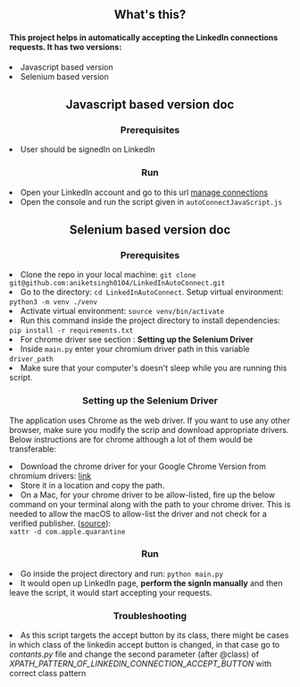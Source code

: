 <h2 align="center">What's this?</h2>
<h4>This project helps in automatically accepting the LinkedIn connections requests. It has two versions: </h4>
<li>Javascript based version</li>
<li>Selenium based version</li>

<h2 align="center">Javascript based version doc</h2>
<h3 align="center">Prerequisites</h3>
<li>User should be signedIn on LinkedIn</li>

<h3 align="center">Run</h3>
<li>Open your LinkedIn account and go to this url <a href="https://www.linkedin.com/mynetwork/invitation-manager/" target="_blank">manage connections</a></li>
<li>Open the console and run the script given in <code>autoConnectJavaScript.js</code></li>


<h2 align="center">Selenium based version doc</h2>
<h3 align="center">Prerequisites</h3>
<li>Clone the repo in your local machine: <code>git clone git@github.com:aniketsingh0104/LinkedInAutoConnect.git</code></li>
<li>Go to the directory: <code>cd LinkedInAutoConnect</code>. Setup virtual environment: <code>python3 -m venv ./venv</code></li>
<li>Activate virtual environment: <code>source venv/bin/activate</code></li>
<li>Run this command inside the project directory to install dependencies: <code>pip install -r requirements.txt</code></li>
<li>For chrome driver see section : <b>Setting up the Selenium Driver</b></li>
<li>Inside <code>main.py</code> enter your chromium driver path in this variable <code>driver_path</code></li>
<li>Make sure that your computer's doesn't sleep while you are running this script.</li>

<h3 align="center">Setting up the Selenium Driver</h3>
<p>The application uses Chrome as the web driver. If you want to use any other browser, make sure you modify the scrip and download appropriate drivers. Below instructions are for chrome although a lot of them would be transferable:</p>
<li>Download the chrome driver for your Google Chrome Version from chromium drivers: <a href="https://chromedriver.chromium.org/downloads" target="_blank">link</a></li>
<li>Store it in a location and copy the path.</li>
<li>On a Mac, for your chrome driver to be allow-listed, fire up the below command on your terminal along with the path to your chrome driver. This is needed to allow the macOS to allow-list the driver and not check for a verified publisher. (<a href="https://stackoverflow.com/a/60374958/3766231">source</a>):</li><code>xattr -d com.apple.quarantine <PATH_OF_DRIVER></code>

<h3 align="center">Run</h3>
<li>Go inside the project directory and run: <code>python main.py</code></li>
<li>It would open up LinkedIn page, <b>perform the signIn manually</b> and then leave the script, it would start accepting your requests.</li>

<h3 align="center">Troubleshooting</h3>
<li>As this script targets the accept button by its class, there might be cases in which class of the linkedin accept button is changed, in that case go to <i>contants.py</i> file and change the second parameter (after @class) of <i>XPATH_PATTERN_OF_LINKEDIN_CONNECTION_ACCEPT_BUTTON</i> with correct class pattern</li>
